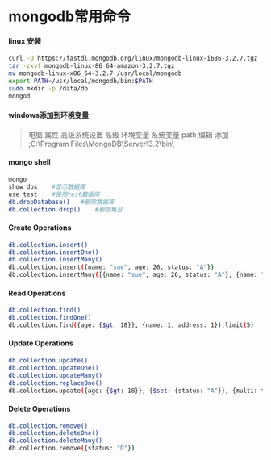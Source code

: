 # mongodb常用命令
#### linux 安装
```bash
curl -O https://fastdl.mongodb.org/linux/mongodb-linux-i686-3.2.7.tgz
tar -zxvf mongodb-linux-86_64-amazon-3.2.7.tgz
mv mongodb-linux-x86_64-3.2.7 /usr/local/mongodb
export PATH=/usr/local/mongodb/bin:$PATH
sudo mkdir -p /data/db
mongod
```

#### windows添加到环境变量
> 电脑 属性 高级系统设置 高级 环境变量 系统变量 path 编辑 添加 ;C:\Program Files\MongoDB\Server\3.2\bin\

#### mongo shell
```bash
mongo
show dbs	#显示数据库
use test	#使用test数据库
db.dropDatabase()	#删除数据库
db.collection.drop()	#删除集合
```

#### Create Operations
```bash
db.collection.insert()
db.collection.insertOne()
db.collection.insertMany()
db.collection.insert({name: "sue", age: 26, status: "A"})
db.collection.insertMany([{name: "sue", age: 26, status: "A"}, {name: "suee", age: 28, status: "B"}])
```

#### Read Operations
```bash
db.collection.find()
db.collection.findOne()
db.collection.find({age: {$gt: 18}}, {name: 1, address: 1}).limit(5)
```

#### Update Operations
```bash
db.collection.update()
db.collection.updateOne()
db.collection.updateMany()
db.collection.replaceOne()
db.collection.update({age: {$gt: 18}}, {$set: {status: "A"}}, {multi: true})
```

#### Delete Operations
```bash
db.collection.remove()
db.collection.deleteOne()
db.collection.deleteMany()
db.collection.remove({status: "D"})
```